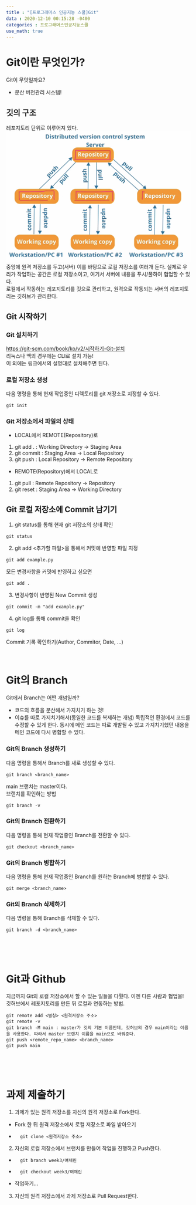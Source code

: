 ```yaml
---
title : "[프로그래머스 인공지능 스쿨]Git"
data : 2020-12-10 00:15:28 -0400
categories : 프로그래머스인공지능스쿨
use_math: true
---
```

# Git이란 무엇인가?
Git이 무엇일까요?  
- 분산 버전관리 시스템!

## 깃의 구조
레포지토리 단위로 이루어져 있다.  
![Alt Text](/assets/images/20201214/1.png)  
중앙에 원격 저장소를 두고(서버) 이를 바탕으로 로컬 저장소를 여러개 둔다. 실제로 우리가 작업하는 공간은 로컬 저장소이고, 여기서 서버에 내용을 푸시/풀하여 협업할 수 있다.  
로컬에서 작동하는 레포지토리를 깃으로 관리하고, 원격으로 작동되는 서버의 레포지토리는 깃허브가 관리한다.  
  
## Git 시작하기
### Git 설치하기
https://git-scm.com/book/ko/v2/시작하기-Git-설치  
리눅스나 맥의 경우에는 CLI로 설치 가능!  
이 외에는 링크에서의 설명대로 설치해주면 된다.  
  
### 로컬 저장소 생성
다음 명령을 통해 현재 작업중인 디렉토리를 git 저장소로 지정할 수 있다.  
```
git init
```
  
### Git 저장소에서 파일의 상태
- LOCAL에서 REMOTE(Repository)로
1. git add . : Working Directory -> Staging Area
2. git commit : Staging Area -> Local Repository
3. git push : Local Repository -> Remote Repository
- REMOTE(Repository)에서 LOCAL로
1. git pull : Remote Repository -> Repository
2. git reset : Staging Area -> Working Directory
  
## Git 로컬 저장소에 Commit 남기기
1. git status를 통해 현재 git 저장소의 상태 확인
```
git status
```

2. git add <추가할 파일>을 통해서 커밋에 반영할 파일 지정
```
git add example.py
```
모든 변경사항을 커밋에 반영하고 싶으면  
```
git add .
```

3. 변경사항이 반영된 New Commit 생성
```
git commit -m "add example.py"
```

4. git log를 통해 commit을 확인
```
git log
```
Commit 기록 확인하기(Author, Commitor, Date, ...)
<br>
<br>
<br>

# Git의 Branch
Git에서 Branch는 어떤 개념일까?
- 코드의 흐름을 분산해서 가지치기 하는 것!
- 이슈를 따로 가지치기해서(동일한 코드를 복제하는 개념) 독립적인 환경에서 코드를 수정할 수 있게 한다. 동시에 메인 코드는 따로 개발될 수 있고 가지치기했던 내용을 메인 코드에 다시 병합할 수 있다.

### Git의 Branch 생성하기
다음 명령을 통해서 Branch를 새로 생성할 수 있다.  
```
git branch <branch_name>
```
main 브랜치는 master이다.  
브랜치를 확인하는 방법  
```
git branch -v
```
### Git의 Branch 전환하기
다음 명령을 통해 현재 작업중인 Branch를 전환할 수 있다.  
```
git checkout <branch_name>
```

### Git의 Branch 병합하기
다음 명령을 통해 현재 작업중인 Branch를 원하는 Branch에 병합할 수 있다.  
```
git merge <branch_name>
```

### Git의 Branch 삭제하기
다음 명령을 통해 Branch를 삭제할 수 있다.  
```
git branch -d <branch_name>
```
<br>
<br>
<br>

# Git과 Github
지금까지 Git의 로컬 저장소에서 할 수 있는 일들을 다뤘다. 이젠 다른 사람과 협업을!  
깃허브에서 레포지토리를 만든 뒤 로컬과 연동하는 방법.  
```
git remote add <별칭> <원격저장소 주소>
git remote -v 
git branch -M main : master가 깃의 기본 이름인데, 깃허브의 경우 main이라는 이름을 사용한다. 따라서 master 브랜치 이름을 main으로 바꿔준다.
git push <remote_repo_name> <branch_name>
git push main
```
<br>
<br>
<br>

# 과제 제출하기
1. 과제가 있는 원격 저장소를 자신의 원격 저장소로 Fork한다.
- Fork 한 뒤 원격 저장소에서 로컬 저장소로 파일 받아오기  
- ```
    git clone <원격저장소 주소>
    ```
2. 자신의 로컬 저장소에서 브랜치를 만들어 작업을 진행하고 Push한다.
- ```
    git branch week3/여채린
    ```
- ```
    git checkout week3/여채린
    ```
- 작업하기...
3. 자신의 원격 저장소에서 과제 저장소로 Pull Request한다.